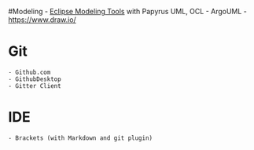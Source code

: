 #Modeling
    - [Eclipse Modeling Tools][eclipse] with Papyrus UML, OCL
    - ArgoUML
    - https://www.draw.io/
    
# Git
    - Github.com
    - GithubDesktop
    - Gitter Client
    
# IDE
    - Brackets (with Markdown and git plugin)

[eclipse]: http://www.eclipse.org/downloads/packages/eclipse-modeling-tools/keplersr2
